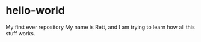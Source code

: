 # hello-world
My first ever repository
My name is Rett, and I am trying to learn how all this stuff works.
